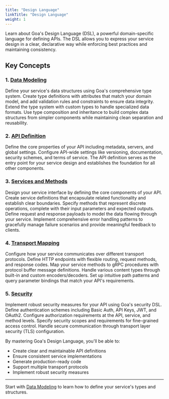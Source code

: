 ```yaml
---
title: "Design Language"
linkTitle: "Design Language"
weight: 1
---
```


Learn about Goa's Design Language (DSL), a powerful domain-specific language for defining APIs. The DSL allows you to express your service design in a clear, declarative way while enforcing best practices and maintaining consistency.

## Key Concepts

### 1. [Data Modeling](./1-data-modeling)

Define your service's data structures using Goa's comprehensive type system. Create type definitions with attributes that match your domain model, and add validation rules and constraints to ensure data integrity. Extend the type system with custom types to handle specialized data formats. Use type composition and inheritance to build complex data structures from simpler components while maintaining clean separation and reusability.

### 2. [API Definition](./2-api)

Define the core properties of your API including metadata, servers, and global settings. Configure API-wide settings like versioning, documentation, security schemes, and terms of service. The API definition serves as the entry point for your service design and establishes the foundation for all other components.

### 3. [Services and Methods](./3-services-methods)

Design your service interface by defining the core components of your API. Create service definitions that encapsulate related functionality and establish clear boundaries. Specify methods that represent discrete operations, complete with their input parameters and expected outputs. Define request and response payloads to model the data flowing through your service. Implement comprehensive error handling patterns to gracefully manage failure scenarios and provide meaningful feedback to clients.

### 4. [Transport Mapping](./4-transport-mapping)

Configure how your service communicates over different transport protocols. Define HTTP endpoints with flexible routing, request methods, and response codes. Map your service methods to gRPC procedures with protocol buffer message definitions. Handle various content types through built-in and custom encoders/decoders. Set up intuitive path patterns and query parameter bindings that match your API's requirements.

### 5. [Security](./5-security)

Implement robust security measures for your API using Goa's security DSL. Define authentication schemes including Basic Auth, API Keys, JWT, and OAuth2. Configure authorization requirements at the API, service, and method levels. Specify security scopes and requirements for fine-grained access control. Handle secure communication through transport layer security (TLS) configuration.

By mastering Goa's Design Language, you'll be able to:
- Create clear and maintainable API definitions
- Ensure consistent service implementations
- Generate production-ready code
- Support multiple transport protocols
- Implement robust security measures

---

Start with [Data Modeling](./1-data-modeling) to learn how to define your service's types and structures.

